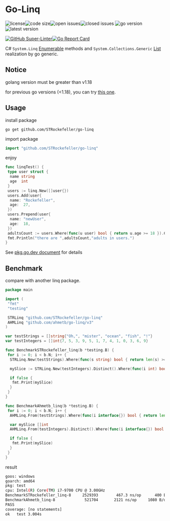 # Go-Linq

![license](https://img.shields.io/github/license/STRockefeller/go-linq?style=plastic)![code size](https://img.shields.io/github/languages/code-size/STRockefeller/go-linq?style=plastic)![open issues](https://img.shields.io/github/issues/STRockefeller/go-linq?style=plastic)![closed issues](https://img.shields.io/github/issues-closed/STRockefeller/go-linq?style=plastic)
![go version](https://img.shields.io/github/go-mod/go-version/STRockefeller/go-linq?style=plastic)![latest version](https://img.shields.io/github/v/tag/STRockefeller/go-linq?style=plastic)

[![GitHub Super-Linter](https://github.com/STRockefeller/go-linq/workflows/Lint%20Code%20Base/badge.svg)](https://github.com/marketplace/actions/super-linter)[![Go Report Card](https://goreportcard.com/badge/github.com/STRockefeller/go-linq)](https://goreportcard.com/report/github.com/STRockefeller/go-linq)

C# `System.Linq` [Enumerable](https://docs.microsoft.com/en-us/dotnet/api/system.linq.enumerable?view=net-6.0) methods and `System.Collections.Generic` [List](https://docs.microsoft.com/en-us/dotnet/api/system.collections.generic.list-1?view=net-6.0) realization by go generic.

## Notice

golang version must be greater than v1.18

for previous go versions (<1.18), you can try [this one](https://github.com/STRockefeller/linqable).

## Usage

install package

```shell
go get github.com/STRockefeller/go-linq
```

import package

```go
import "github.com/STRockefeller/go-linq"
```

enjoy

```go
func linqTest() {
 type user struct {
  name string
  age  int
 }
 users := linq.New([]user{})
 users.Add(user{
  name: "Rockefeller",
  age:  27,
 })
 users.Prepend(user{
  name: "newUser",
  age:  18,
 })
 adultsCount := users.Where(func(u user) bool { return u.age >= 18 }).Count(func(u user) bool {return true})
 fmt.Println("there are ",adultsCount,"adults in users.")
}
```

See [pkg.go.dev document](https://pkg.go.dev/github.com/STRockefeller/go-linq) for details

## Benchmark

compare with another linq package.

```go
package main

import (
 "fmt"
 "testing"

 STRLinq "github.com/STRockefeller/go-linq"
 AHMLinq "github.com/ahmetb/go-linq/v3"
)

var testStrings = []string{"Oh,", "mister", "ocean", "fish", "!"}
var testIntegers = []int{7, 5, 3, 9, 5, 1, 7, 4, 1, 0, 3, 6, 9}

func BenchmarkSTRockefeller_linq(b *testing.B) {
 for i := 0; i < b.N; i++ {
  STRLinq.New(testStrings).Where(func(s string) bool { return len(s) >= 3 }).Skip(1).Contains("mister")

  mySlice := STRLinq.New(testIntegers).Distinct().Where(func(i int) bool { return i > 3 }).ToSlice()

  if false {
   fmt.Print(mySlice)
  }
 }
}

func BenchmarkAhmetb_linq(b *testing.B) {
 for i := 0; i < b.N; i++ {
  AHMLinq.From(testStrings).Where(func(i interface{}) bool { return len(i.(string)) >= 3 }).Skip(1).Contains("mister")

  var mySlice []int
  AHMLinq.From(testIntegers).Distinct().Where(func(i interface{}) bool { return i.(int) > 3 }).ToSlice(&mySlice)

  if false {
   fmt.Print(mySlice)
  }
 }
}
```

result

```bash
goos: windows
goarch: amd64
pkg: test
cpu: Intel(R) Core(TM) i7-9700 CPU @ 3.00GHz
BenchmarkSTRockefeller_linq-8     2529393        467.3 ns/op      400 B/op       12 allocs/op
BenchmarkAhmetb_linq-8             521704       2121 ns/op     1080 B/op       45 allocs/op
PASS
coverage: [no statements]
ok   test 3.004s
```
